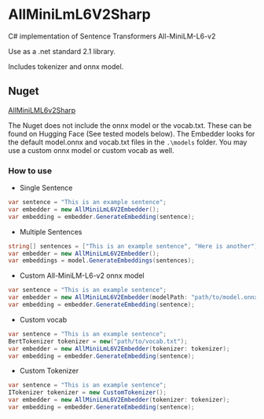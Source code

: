 # AllMiniLmL6V2Sharp
C# implementation of Sentence Transformers All-MiniLM-L6-v2

Use as a .net standard 2.1 library.

Includes tokenizer and onnx model.

## Nuget
[AllMiniLML6v2Sharp](https://www.nuget.org/packages/AllMiniLmL6V2Sharp/)

The Nuget does not include the onnx model or the vocab.txt. These can be found on Hugging Face (See tested models below).
The Embedder looks for the default model.onnx and vocab.txt files in the ```.\models``` folder.
You may use a custom onnx model or custom vocab as well.

### How to use
- Single Sentence
```C#
var sentence = "This is an example sentence";
var embedder = new AllMiniLmL6V2Embedder();
var embedding = embedder.GenerateEmbedding(sentence);
```
- Multiple Sentences
```C#
string[] sentences = ["This is an example sentence", "Here is another"];
var embedder = new AllMiniLmL6V2Embedder();
var embeddings = model.GenerateEmbeddings(sentences);
```
- Custom All-MiniLM-L6-v2 onnx model
```C#
var sentence = "This is an example sentence";
var embedder = new AllMiniLmL6V2Embedder(modelPath: "path/to/model.onnx");
var embedding = embedder.GenerateEmbedding(sentence);
```
- Custom vocab
```C#
var sentence = "This is an example sentence";
BertTokenizer tokenizer = new("path/to/vocab.txt");
var embedder = new AllMiniLmL6V2Embedder(tokenizer: tokenizer);
var embedding = embedder.GenerateEmbedding(sentence);
```
- Custom Tokenizer
```C#
var sentence = "This is an example sentence";
ITokenizer tokenizer = new CustomTokenizer();
var embedder = new AllMiniLmL6V2Embedder(tokenizer: tokenizer);
var embedding = embedder.GenerateEmbedding(sentence);
```
